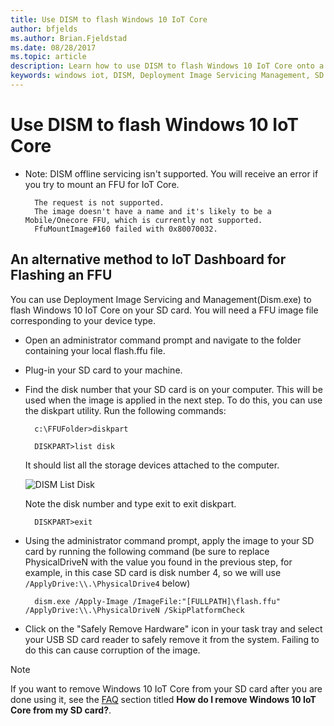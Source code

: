 ```yaml
---
title: Use DISM to flash Windows 10 IoT Core
author: bfjelds
ms.author: Brian.Fjeldstad
ms.date: 08/28/2017
ms.topic: article
description: Learn how to use DISM to flash Windows 10 IoT Core onto a micro SD card.
keywords: windows iot, DISM, Deployment Image Servicing Management, SD card, flash, OS
---
```


# Use DISM to flash Windows 10 IoT Core

* Note: DISM offline servicing isn't supported. You will receive an error if you try to mount an FFU for IoT Core.
	
	    The request is not supported.
	    The image doesn't have a name and it's likely to be a Mobile/Onecore FFU, which is currently not supported.
	    FfuMountImage#160 failed with 0x80070032.

## An alternative method to IoT Dashboard for Flashing an FFU

You can use Deployment Image Servicing and Management(Dism.exe) to flash Windows 10 IoT Core on your SD card. You will need a FFU image file corresponding to your device type. 

* Open an administrator command prompt and navigate to the folder containing your local flash.ffu file.

* Plug-in your SD card to your machine. 

* Find the disk number that your SD card is on your computer.  This will be used when the image is applied in the next step.  To do this, you can use the diskpart utility.  Run the following commands:
	
	    c:\FFUFolder>diskpart
	    	
	    DISKPART>list disk
	
    It should list all the storage devices attached to the computer. 
	
	![DISM List Disk](../media/Dism/DiskpartListDisk.png)
	
	Note the disk number and type exit to exit diskpart. 

	    DISKPART>exit
	
* Using the administrator command prompt, apply the image to your SD card by running the following command (be sure to replace PhysicalDriveN with the value you found in the previous step, for example, in this case SD card is disk number 4, so we will use  `/ApplyDrive:\\.\PhysicalDrive4` below)

	    dism.exe /Apply-Image /ImageFile:"[FULLPATH]\flash.ffu" /ApplyDrive:\\.\PhysicalDriveN /SkipPlatformCheck
		
* Click on the "Safely Remove Hardware" icon in your task tray and select your USB SD card reader to safely remove it from the system.  Failing to do this can cause corruption of the image.

> [!NOTE]
> If you want to remove Windows 10 IoT Core from your SD card after you are done using it, see the [FAQ](https://developer.microsoft.com/en-us/windows/iot/faqs) section titled **How do I remove Windows 10 IoT Core from my SD card?**.
